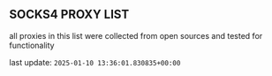 ## SOCKS4 PROXY LIST

all proxies in this list were collected from open sources and tested for functionality

last update: `2025-01-10 13:36:01.830835+00:00`